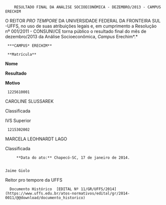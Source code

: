         RESULTADO FINAL DA ANÁLISE SOCIOECONÔMICA - DEZEMBRO/2013 - CAMPUS ERECHIM  

O REITOR *PRO TEMPORE* DA UNIVERSIDADE FEDERAL DA FRONTEIRA SUL -UFFS, no uso de suas atribuições legais e, em cumprimento a Resolução nº 001/2011 - CONSUNI/CE torna público o resultado final do mês de dezembro/2013 da Análise Socioeconômica, *Campus* Erechim*.*

     ***CAMPUS* ERECHIM**

     **Matrícula**

   **Nome**

   **Resultado**

   **Motivo**

     1225610001

   CAROLINE SLUSSAREK

   Classificada

   IVS Superior

     1215302002

   MARCELA LEOHNARDT LAGO

   Classificada

         **Data do ato:** Chapecó-SC, 17 de janeiro de 2014.   
 

    Jaime Giolo    
 Reitor pro tempore da UFFS 

      Documento Histórico  [EDITAL Nº 11/GR/UFFS/2014](https://www.uffs.edu.br/atos-normativos/edital/gr/2014-0011/@@download/documento_historico)     
      